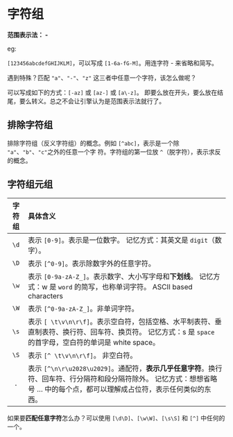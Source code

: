 # 字符组

**范围表示法： -**

eg:

`[123456abcdefGHIJKLM]`，可以写成 `[1-6a-fG-M]`。用连字符 - 来省略和简写。

遇到特殊？匹配 `"a"`、`"-"`、`"z"` 这三者中任意一个字符，该怎么做呢？

可以写成如下的方式：`[-az]` 或 `[az-]` 或 `[a\-z]`。
即要么放在开头，要么放在结尾，要么转义。总之不会让引擎认为是范围表示法就行了。

## 排除字符组

排除字符组（反义字符组）的概念。例如 `[^abc]`，表示是一个除 `"a"`、`"b"`、`"c"`之外的任意一个字 符。字符组的第一位放 `^`（脱字符），表示求反的概念。

## 字符组元组

| 字符组 | 具体含义
|:----:|:- |
| `\d` | 表示 `[0-9]`。表示是一位数字。 记忆方式：其英文是 `digit`（数字）。
| `\D` | 表示 `[^0-9]`。表示除数字外的任意字符。|
| `\w` | 表示 `[0-9a-zA-Z_]`。表示数字、大小写字母和**下划线**。 记忆方式：w 是 `word` 的简写，也称单词字符。 ASCII based characters
| `\W` | 表示 `[^0-9a-zA-Z_]`。非单词字符。|
| `\s` |表示 `[ \t\v\n\r\f]`。表示空白符，包括空格、水平制表符、垂直制表符、换行符、回车符、换页符。 记忆方式：s 是 `space` 的首字母，空白符的单词是 white space。|
| `\S` | 表示 `[^ \t\v\n\r\f]`。 非空白符。|
| `.` | 表示 `[^\n\r\u2028\u2029]`。通配符，**表示几乎任意字符**。换行符、回车符、行分隔符和段分隔符除外。 记忆方式：想想省略号 … 中的每个点，都可以理解成占位符，表示任何类似的东西。|

如果要**匹配任意字符**怎么办？可以使用 `[\d\D]`、`[\w\W]`、`[\s\S]` 和 `[^]` 中任何的一个。
